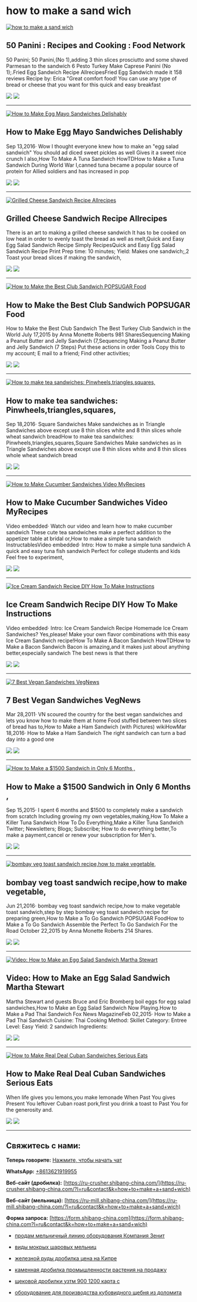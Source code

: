 # how to make a sand wich

<a href="https://swt.shibang-china.com/?l=ru&img&k=how+to+make+a+sand+wich" target="_blank">![how to make a sand wich](http://static.shibang-china.com/all-800x300/1129.jpg)</a>

## 50 Panini : Recipes and Cooking : Food Network
50 Panini; 50 Panini,(No 1),adding 3 thin slices prosciutto and some shaved Parmesan to the sandwich 6 Pesto Turkey Make Caprese Panini (No 1);.Fried Egg Sandwich Recipe AllrecipesFried Egg Sandwich made it 158 reviews Recipe by: Erica "Great comfort food! You can use any type of bread or cheese that you want for this quick and easy breakfast


<a href="https://whatsapp.shibangsoft.com/WhatsApp.php" target="_blank" title="WhatsApp">![](http://static.shibang-china.com/icon/whatsapp.png)</a> <a href="https://swt.shibang-china.com/?l=ru&icon&k=how+to+make+a+sand+wich" target="_blank">![](http://static.shibang-china.com/icon/chat-ru.png)</a>

---

<a href="https://swt.shibang-china.com/?l=ru&img&k=how+to+make+a+sand+wich" target="_blank">![How to Make Egg Mayo Sandwiches Delishably](http://static.shibang-china.com/all-800x300/741.jpg)</a>

## How to Make Egg Mayo Sandwiches Delishably
Sep 13,2016&#0183;&#32;Wow I thought everyone knew how to make an "egg salad sandwich" You should ad diced sweet pickles as well Gives it a sweet nice crunch I also,How To Make A Tuna Sandwich HowTDHow to Make a Tuna Sandwich During World War I,canned tuna became a popular source of protein for Allied soldiers and has increased in pop


<a href="https://whatsapp.shibangsoft.com/WhatsApp.php" target="_blank" title="WhatsApp">![](http://static.shibang-china.com/icon/whatsapp.png)</a> <a href="https://swt.shibang-china.com/?l=ru&icon&k=how+to+make+a+sand+wich" target="_blank">![](http://static.shibang-china.com/icon/chat-ru.png)</a>

---

<a href="https://swt.shibang-china.com/?l=ru&img&k=how+to+make+a+sand+wich" target="_blank">![Grilled Cheese Sandwich Recipe Allrecipes](http://static.shibang-china.com/all-800x300/379.jpg)</a>

## Grilled Cheese Sandwich Recipe Allrecipes
There is an art to making a grilled cheese sandwich It has to be cooked on low heat in order to evenly toast the bread as well as melt,Quick and Easy Egg Salad Sandwich Recipe Simply RecipesQuick and Easy Egg Salad Sandwich Recipe Print Prep time: 10 minutes; Yield: Makes one sandwich;,2 Toast your bread slices if making the sandwich,


<a href="https://whatsapp.shibangsoft.com/WhatsApp.php" target="_blank" title="WhatsApp">![](http://static.shibang-china.com/icon/whatsapp.png)</a> <a href="https://swt.shibang-china.com/?l=ru&icon&k=how+to+make+a+sand+wich" target="_blank">![](http://static.shibang-china.com/icon/chat-ru.png)</a>

---

<a href="https://swt.shibang-china.com/?l=ru&img&k=how+to+make+a+sand+wich" target="_blank">![How to Make the Best Club Sandwich POPSUGAR Food](http://static.shibang-china.com/all-800x300/533.jpg)</a>

## How to Make the Best Club Sandwich POPSUGAR Food
How to Make the Best Club Sandwich The Best Turkey Club Sandwich in the World July 17,2015 by Anna Monette Roberts 981 SharesSequencing Making a Peanut Butter and Jelly Sandwich (7,Sequencing Making a Peanut Butter and Jelly Sandwich (7 Steps) Put these actions in order Tools Copy this to my account; E mail to a friend; Find other activities;


<a href="https://whatsapp.shibangsoft.com/WhatsApp.php" target="_blank" title="WhatsApp">![](http://static.shibang-china.com/icon/whatsapp.png)</a> <a href="https://swt.shibang-china.com/?l=ru&icon&k=how+to+make+a+sand+wich" target="_blank">![](http://static.shibang-china.com/icon/chat-ru.png)</a>

---

<a href="https://swt.shibang-china.com/?l=ru&img&k=how+to+make+a+sand+wich" target="_blank">![How to make tea sandwiches: Pinwheels,triangles,squares,](http://static.shibang-china.com/all-800x300/509.jpg)</a>

## How to make tea sandwiches: Pinwheels,triangles,squares,
Sep 18,2016&#0183;&#32;Square Sandwiches Make sandwiches as in Triangle Sandwiches above except use 8 thin slices white and 8 thin slices whole wheat sandwich breadHow to make tea sandwiches: Pinwheels,triangles,squares,Square Sandwiches Make sandwiches as in Triangle Sandwiches above except use 8 thin slices white and 8 thin slices whole wheat sandwich bread


<a href="https://whatsapp.shibangsoft.com/WhatsApp.php" target="_blank" title="WhatsApp">![](http://static.shibang-china.com/icon/whatsapp.png)</a> <a href="https://swt.shibang-china.com/?l=ru&icon&k=how+to+make+a+sand+wich" target="_blank">![](http://static.shibang-china.com/icon/chat-ru.png)</a>

---

<a href="https://swt.shibang-china.com/?l=ru&img&k=how+to+make+a+sand+wich" target="_blank">![How to Make Cucumber Sandwiches Video MyRecipes](http://static.shibang-china.com/all-800x300/1081.jpg)</a>

## How to Make Cucumber Sandwiches Video MyRecipes
Video embedded&#0183;&#32;Watch our video and learn how to make cucumber sandwich These cute tea sandwiches make a perfect addition to the appetizer table at bridal or,How to make a simple tuna sandwich InstructablesVideo embedded&#0183;&#32;Intro: How to make a simple tuna sandwich A quick and easy tuna fish sandwich Perfect for college students and kids Feel free to experiment,


<a href="https://whatsapp.shibangsoft.com/WhatsApp.php" target="_blank" title="WhatsApp">![](http://static.shibang-china.com/icon/whatsapp.png)</a> <a href="https://swt.shibang-china.com/?l=ru&icon&k=how+to+make+a+sand+wich" target="_blank">![](http://static.shibang-china.com/icon/chat-ru.png)</a>

---

<a href="https://swt.shibang-china.com/?l=ru&img&k=how+to+make+a+sand+wich" target="_blank">![Ice Cream Sandwich Recipe DIY How To Make Instructions](http://static.shibang-china.com/all-800x300/678.jpg)</a>

## Ice Cream Sandwich Recipe DIY How To Make Instructions
Video embedded&#0183;&#32;Intro: Ice Cream Sandwich Recipe Homemade Ice Cream Sandwiches? Yes,please! Make your own flavor combinations with this easy Ice Cream Sandwich recipe!How To Make A Bacon Sandwich HowTDHow to Make a Bacon Sandwich Bacon is amazing,and it makes just about anything better,especially sandwich The best news is that there


<a href="https://whatsapp.shibangsoft.com/WhatsApp.php" target="_blank" title="WhatsApp">![](http://static.shibang-china.com/icon/whatsapp.png)</a> <a href="https://swt.shibang-china.com/?l=ru&icon&k=how+to+make+a+sand+wich" target="_blank">![](http://static.shibang-china.com/icon/chat-ru.png)</a>

---

<a href="https://swt.shibang-china.com/?l=ru&img&k=how+to+make+a+sand+wich" target="_blank">![7 Best Vegan Sandwiches VegNews](http://static.shibang-china.com/all-800x300/923.jpg)</a>

## 7 Best Vegan Sandwiches VegNews
Mar 28,2011&#0183;&#32;VN scoured the country for the best vegan sandwiches and lets you know how to make them at home Food stuffed between two slices of bread has to,How to Make a Ham Sandwich (with Pictures) wikiHowMar 18,2016&#0183;&#32;How to Make a Ham Sandwich The right sandwich can turn a bad day into a good one


<a href="https://whatsapp.shibangsoft.com/WhatsApp.php" target="_blank" title="WhatsApp">![](http://static.shibang-china.com/icon/whatsapp.png)</a> <a href="https://swt.shibang-china.com/?l=ru&icon&k=how+to+make+a+sand+wich" target="_blank">![](http://static.shibang-china.com/icon/chat-ru.png)</a>

---

<a href="https://swt.shibang-china.com/?l=ru&img&k=how+to+make+a+sand+wich" target="_blank">![How to Make a $1500 Sandwich in Only 6 Months ,](http://static.shibang-china.com/all-800x300/873.jpg)</a>

## How to Make a $1500 Sandwich in Only 6 Months ,
Sep 15,2015&#0183;&#32;I spent 6 months and $1500 to completely make a sandwich from scratch Including growing my own vegetables,making,How To Make a Killer Tuna Sandwich How To Do Everything,Make a Killer Tuna Sandwich Twitter; Newsletters; Blogs; Subscribe; How to do everything better,To make a payment,cancel or renew your subscription for Men's.


<a href="https://whatsapp.shibangsoft.com/WhatsApp.php" target="_blank" title="WhatsApp">![](http://static.shibang-china.com/icon/whatsapp.png)</a> <a href="https://swt.shibang-china.com/?l=ru&icon&k=how+to+make+a+sand+wich" target="_blank">![](http://static.shibang-china.com/icon/chat-ru.png)</a>

---

<a href="https://swt.shibang-china.com/?l=ru&img&k=how+to+make+a+sand+wich" target="_blank">![bombay veg toast sandwich recipe,how to make vegetable,](http://static.shibang-china.com/all-800x300/1170.jpg)</a>

## bombay veg toast sandwich recipe,how to make vegetable,
Jun 21,2016&#0183;&#32;bombay veg toast sandwich recipe,how to make vegetable toast sandwich,step by step bombay veg toast sandwich recipe for preparing green,How to Make a To Go Sandwich POPSUGAR FoodHow to Make a To Go Sandwich Assemble the Perfect To Go Sandwich For the Road October 22,2015 by Anna Monette Roberts 214 Shares.


<a href="https://whatsapp.shibangsoft.com/WhatsApp.php" target="_blank" title="WhatsApp">![](http://static.shibang-china.com/icon/whatsapp.png)</a> <a href="https://swt.shibang-china.com/?l=ru&icon&k=how+to+make+a+sand+wich" target="_blank">![](http://static.shibang-china.com/icon/chat-ru.png)</a>

---

<a href="https://swt.shibang-china.com/?l=ru&img&k=how+to+make+a+sand+wich" target="_blank">![Video: How to Make an Egg Salad Sandwich Martha Stewart](http://static.shibang-china.com/all-800x300/1113.jpg)</a>

## Video: How to Make an Egg Salad Sandwich Martha Stewart
Martha Stewart and guests Bruce and Eric Bromberg boil eggs for egg salad sandwiches,How to Make an Egg Salad Sandwich Now Playing.How to Make a Pad Thai Sandwich Fox News MagazineFeb 02,2015&#0183;&#32;How to Make a Pad Thai Sandwich Cuisine: Thai Cooking Method: Skillet Category: Entree Level: Easy Yield: 2 sandwich Ingredients:


<a href="https://whatsapp.shibangsoft.com/WhatsApp.php" target="_blank" title="WhatsApp">![](http://static.shibang-china.com/icon/whatsapp.png)</a> <a href="https://swt.shibang-china.com/?l=ru&icon&k=how+to+make+a+sand+wich" target="_blank">![](http://static.shibang-china.com/icon/chat-ru.png)</a>

---

<a href="https://swt.shibang-china.com/?l=ru&img&k=how+to+make+a+sand+wich" target="_blank">![How to Make Real Deal Cuban Sandwiches Serious Eats](http://static.shibang-china.com/all-800x300/179.jpg)</a>

## How to Make Real Deal Cuban Sandwiches Serious Eats
When life gives you lemons,you make lemonade When Past You gives Present You leftover Cuban roast pork,first you drink a toast to Past You for the generosity and.

<a href="https://whatsapp.shibangsoft.com/WhatsApp.php" target="_blank" title="WhatsApp">![](http://static.shibang-china.com/icon/whatsapp.png)</a> <a href="https://swt.shibang-china.com/?l=ru&icon&k=how+to+make+a+sand+wich" target="_blank">![](http://static.shibang-china.com/icon/chat-ru.png)</a>

---
## Свяжитесь с нами:

**Теперь говорите:** [Нажмите, чтобы начать чат](https://swt.shibang-china.com?l=ru&contact&k=how+to+make+a+sand+wich)

**WhatsApp:**  [+8613621919955](https://whatsapp.shibangsoft.com/WhatsApp.php)

**Веб-сайт (дробилка):** [https://ru-crusher.shibang-china.com/](https://ru-crusher.shibang-china.com/?l=ru&contact&k=how+to+make+a+sand+wich)

**Веб-сайт (мельница):** [https://ru-mill.shibang-china.com/](https://ru-mill.shibang-china.com/?l=ru&contact&k=how+to+make+a+sand+wich)

**Форма запроса:** [https://form.shibang-china.com](https://form.shibang-china.com?l=ru&contact&k=how+to+make+a+sand+wich)

* [продам мельничный линию оборудования Компания Зенит](../110/%D0%BF%D1%80%D0%BE%D0%B4%D0%B0%D0%BC%20%D0%BC%D0%B5%D0%BB%D1%8C%D0%BD%D0%B8%D1%87%D0%BD%D1%8B%D0%B9%20%D0%BB%D0%B8%D0%BD%D0%B8%D1%8E%20%D0%BE%D0%B1%D0%BE%D1%80%D1%83%D0%B4%D0%BE%D0%B2%D0%B0%D0%BD%D0%B8%D1%8F%20%D0%9A%D0%BE%D0%BC%D0%BF%D0%B0%D0%BD%D0%B8%D1%8F%20%D0%97%D0%B5%D0%BD%D0%B8%D1%82.md)

* [виды мокрых шаровых мельниц](../119/%D0%B2%D0%B8%D0%B4%D1%8B%20%D0%BC%D0%BE%D0%BA%D1%80%D1%8B%D1%85%20%D1%88%D0%B0%D1%80%D0%BE%D0%B2%D1%8B%D1%85%20%D0%BC%D0%B5%D0%BB%D1%8C%D0%BD%D0%B8%D1%86.md)

* [железной руды дробилка цена на Кипре](../111/%D0%B6%D0%B5%D0%BB%D0%B5%D0%B7%D0%BD%D0%BE%D0%B9%20%D1%80%D1%83%D0%B4%D1%8B%20%D0%B4%D1%80%D0%BE%D0%B1%D0%B8%D0%BB%D0%BA%D0%B0%20%D1%86%D0%B5%D0%BD%D0%B0%20%D0%BD%D0%B0%20%D0%9A%D0%B8%D0%BF%D1%80%D0%B5.md)

* [каменная дробилка промышленности растения на продажу](../109/%D0%BA%D0%B0%D0%BC%D0%B5%D0%BD%D0%BD%D0%B0%D1%8F%20%D0%B4%D1%80%D0%BE%D0%B1%D0%B8%D0%BB%D0%BA%D0%B0%20%D0%BF%D1%80%D0%BE%D0%BC%D1%8B%D1%88%D0%BB%D0%B5%D0%BD%D0%BD%D0%BE%D1%81%D1%82%D0%B8%20%D1%80%D0%B0%D1%81%D1%82%D0%B5%D0%BD%D0%B8%D1%8F%20%D0%BD%D0%B0%20%D0%BF%D1%80%D0%BE%D0%B4%D0%B0%D0%B6%D1%83.md)

* [щековой дробилки узтм 900 1200 карта с](../106/%D1%89%D0%B5%D0%BA%D0%BE%D0%B2%D0%BE%D0%B9%20%D0%B4%D1%80%D0%BE%D0%B1%D0%B8%D0%BB%D0%BA%D0%B8%20%D1%83%D0%B7%D1%82%D0%BC%20900%201200%20%D0%BA%D0%B0%D1%80%D1%82%D0%B0%20%D1%81.md)

* [оборудование для производства кубовидного щебня из доломита](../106/%D0%BE%D0%B1%D0%BE%D1%80%D1%83%D0%B4%D0%BE%D0%B2%D0%B0%D0%BD%D0%B8%D0%B5%20%D0%B4%D0%BB%D1%8F%20%D0%BF%D1%80%D0%BE%D0%B8%D0%B7%D0%B2%D0%BE%D0%B4%D1%81%D1%82%D0%B2%D0%B0%20%D0%BA%D1%83%D0%B1%D0%BE%D0%B2%D0%B8%D0%B4%D0%BD%D0%BE%D0%B3%D0%BE%20%D1%89%D0%B5%D0%B1%D0%BD%D1%8F%20%D0%B8%D0%B7%20%D0%B4%D0%BE%D0%BB%D0%BE%D0%BC%D0%B8%D1%82%D0%B0.md)